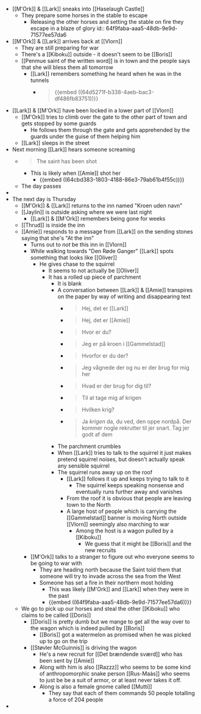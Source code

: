 - [[M'Ork]] & [[Lark]] sneaks into [[Haselaugh Castle]]
	- They prepare some horses in the stable to escape
		- Releasing the other horses and setting the stable on fire they escape in a blaze of glory
		  id:: 64f9faba-aaa5-48db-9e9d-71577ee57da6
- [[M'Ork]] & [[Lark]] arrives back at [[Vlorn]]
	- They are still preparing for war
	- There's a [[Kiboku]] outside - it doesn't seem to be [[Boris]]
	- [[Penmue saint of the written word]] is in town and the people says that she will bless them all tomorrow
		- [[Lark]] remembers something he heard when he was in the tunnels
			- > {{embed ((64d5271f-b338-4aeb-bac3-df486fb83751))}}
- [[Lark]] & [[M'Ork]] have been locked in a lower part of [[Vlorn]]
	- [[M'Ork]] tries to climb over the gate to the other part of town and gets stopped by some guards
		- He follows them through the gate and gets apprehended by the guards under the guise of them helping him
	- [[Lark]] sleeps in the street
- Next morning [[Lark]] hears someone screaming
	- > The saint has been shot
		- This is likely when [[Amie]] shot her
			- {{embed ((64cbd383-1803-4188-86e3-79ab61b4f55c))}}
	- The day passes
-
- The next day is Thursday
	- [[M'Ork]] & [[Lark]] returns to the inn named "Kroen uden navn"
	- [[Jaylin]] is outside asking where we were last night
		- [[Lark]] & [[M'Ork]] remembers being gone for weeks
	- [[Thrud]] is inside the inn
	- [[Amie]] responds to a message from [[Lark]] on the sending stones saying that she's "At the inn"
		- Turns out to _not_ be this inn in [[Vlorn]]
		- While walking towards "Den Røde Ganger" [[Lark]] spots something that looks like [[Oliver]]
			- He gives chase to the squirrel
				- It seems to not actually be [[Oliver]]
				- It has a rolled up piece of parchment
					- It is blank
					- A conversation between [[Lark]] & [[Amie]] transpires on the paper by way of writing and disappearing text
						- > Hej, det er [[Lark]]
						- > Hej, det er [[Amie]]
						- > Hvor er du?
						- > Jeg er på kroen i [[Gammelstad]]
						- > Hvorfor er du der?
						- > Jeg vågnede der og nu er der brug for mig her
						- > Hvad er der brug for dig til?
						- > Til at tage mig af krigen
						- > Hvilken krig?
						- > Ja _krigen_ da, du ved, den oppe nordpå. Der kommer nogle rekrutter til jer snart. Tag jer godt af dem
					- The parchment crumbles
					- When [[Lark]] tries to talk to the squirrel it just makes pretend squirrel noises, but doesn't actually speak any sensible squirrel
					- The squirrel runs away up on the roof
						- [[Lark]] follows it up and keeps trying to talk to it
							- The squirrel keeps speaking nonsense and eventually runs further away and vanishes
						- From the roof it is obvious that people are leaving town to the North
						- A large host of people which is carrying the [[Gammelstad]] banner is moving North outside [[Vlorn]] seemingly also marching to war
							- Among the host is a wagon pulled by a [[Kiboku]]
								- We guess that it might be [[Boris]] and the new recruits
		- [[M'Ork]] talks to a stranger to figure out who everyone seems to be going to war with
			- They are heading north because the Saint told them that someone will try to invade across the sea from the West
			- Someone has set a fire in their northern most holding
				- This was likely [[M'Ork]] and [[Lark]] when they were in the past
				- {{embed ((64f9faba-aaa5-48db-9e9d-71577ee57da6))}}
	- We go to pick up our horses and steal the other [[Kiboku]] who claims to be called [[Doris]]
		- [[Doris]] is pretty dumb but we mange to get all the way over to the wagon which is indeed pulled by [[Boris]]
			- [[Boris]] got a watermelon as promised when he was picked up to go on the trip
		- [[Støvler McGuinnis]] is driving the wagon
			- He's a new recruit for [[Det brændende sværd]] who has been sent by [[Amie]]
			- Along with him is also [[Razzz]] who seems to be some kind of anthropomorphic snake person [[Rus-Maàs]] who seems to just be be a suit of armor, or at least never takes it off.
			- Along is also a female gnome called [[Mutti]]
				- They say that each of them commands 50 people totalling a force of 204 people
-